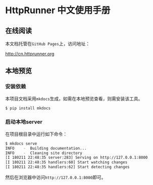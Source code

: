 # HttpRunner 中文使用手册

## 在线阅读

本文档托管在`GitHub Pages`上，访问地址：

http://cn.httprunner.org

## 本地预览

### 安装依赖

本项目文档采用`mkdocs`生成，如需在本地预览查看，则需安装该工具。

```bash
$ pip install mkdocs
```

### 启动本地server

在项目根目录中运行如下命令：

```bash
$ mkdocs serve
INFO    -  Building documentation...
INFO    -  Cleaning site directory
[I 180211 22:48:35 server:283] Serving on http://127.0.0.1:8000
[I 180211 22:48:35 handlers:60] Start watching changes
[I 180211 22:48:35 handlers:62] Start detecting changes
```

然后在浏览器中访问`http://127.0.0.1:8000`即可。
